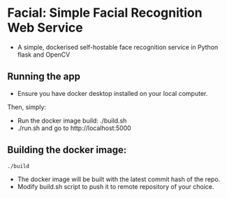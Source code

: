 # Facial: Simple Facial Recognition Web Service

* A simple, dockerised self-hostable face recognition service in Python flask and OpenCV

## Running the app

* Ensure you have docker desktop installed on your local computer.

Then, simply:

* Run the docker image build: ./build.sh
* ./run.sh and go to http://localhost:5000

## Building the docker image:

```
./build
```

* The docker image will be built with the latest commit hash of the repo.
* Modify build.sh script to push it to remote repository of your choice.

